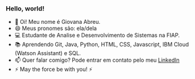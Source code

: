 ### Hello, world!

<!--
**giovana-abreu/giovana-abreu** is a ✨ _special_ ✨ repository because its `README.md` (this file) appears on your GitHub profile.

Here are some ideas to get you started:

- 🔭 I’m currently working on ...
- 🌱 I’m currently learning ...
- 👯 I’m looking to collaborate on ...
- 🤔 I’m looking for help with ...
- 💬 Ask me about ...
- 📫 How to reach me: ...
- 😄 Pronouns: ...
- ⚡ Fun fact: ...
-->



- 🖖 Oi! Meu nome é Giovana Abreu.
- 😄 Meus pronomes são: ela/dela
- 💻 Estudante de Analise e Desenvolvimento de Sistemas na FIAP.
- 📚 Aprendendo Git, Java, Python, HTML, CSS, Javascript, IBM Cloud (Watson Assistant) e SQL.
- 📫 Quer falar comigo? Pode entrar em contato pelo meu <a href = "https://www.linkedin.com/in/giovana-abreu-/">LinkedIn</a>
- ⚡ May the force be with you! ⚡
